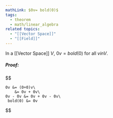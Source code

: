 ```yaml
---
mathLink: $0v= bold(0)$
tags:
  - theorem
  - math/linear_algebra
related topics:
  - "[[Vector Space]]"
  - "[[Field]]"
---
```

In a [[Vector Space]] $V$, $0v= bold(0)$ for all $v in V$. 
##### Proof:
$$

	0v &= (0+0)v\
		&= 0v + 0v\
	0v - 0v &= 0v + 0v - 0v\
	 bold(0) &= 0v

$$